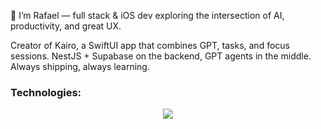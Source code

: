 👋 I’m Rafael — full stack & iOS dev exploring the intersection of AI, productivity, and great UX.

Creator of Kairo, a SwiftUI app that combines GPT, tasks, and focus sessions.
NestJS + Supabase on the backend, GPT agents in the middle.
Always shipping, always learning.

### Technologies:
<p align="center">
  <a href="https://skillicons.dev">
    <img src="https://skillicons.dev/icons?i=figma,apple,swift,react,redux,nodejs,nest,dotnet,html,css,typescript,python,postgres" />
  </a>
</p>








